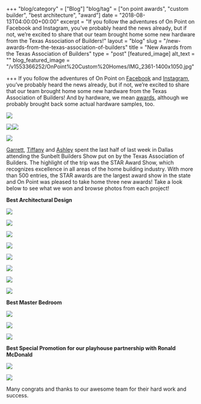 +++
"blog/category" = ["Blog"]
"blog/tag" = ["on point awards", "custom builder", "best architecture", "award"]
date = "2018-08-13T04:00:00+00:00"
excerpt = "If you follow the adventures of On Point on Facebook and Instagram, you’ve probably heard the news already, but if not, we’re excited to share that our team brought home some new hardware from the Texas Association of Builders!"
layout = "blog"
slug = "/new-awards-from-the-texas-association-of-builders"
title = "New Awards from the Texas Association of Builders"
type = "post"
[featured_image]
alt_text = ""
blog_featured_image = "/v1553366252/OnPoint%20Custom%20Homes/IMG_2361-1400x1050.jpg"

+++
If you follow the adventures of On Point on [Facebook](https://www.facebook.com/OnPointCustomHomes/?fref=ts) and [Instagram](https://www.instagram.com/onpointcustomhomes/), you’ve probably heard the news already, but if not, we’re excited to share that our team brought home some new hardware from the Texas Association of Builders! And by hardware, we mean [awards](https://onpointcustomhomes.com/about-us/recognition/), although we probably brought back some actual hardware samples, too.

![](https://res.cloudinary.com/onpointcustomhomes/image/upload/v1553366252/OnPoint%20Custom%20Homes/IMG_2361-1400x1050.jpg)

![](https://res.cloudinary.com/onpointcustomhomes/image/upload/v1553366253/OnPoint%20Custom%20Homes/40096945_10156594204299913_4069555390692458496_n-214x300.jpg)![](https://res.cloudinary.com/onpointcustomhomes/image/upload/v1553366254/OnPoint%20Custom%20Homes/39984924_10156594205784913_3536127152678240256_n-214x300.jpg)

![](https://res.cloudinary.com/onpointcustomhomes/image/upload/v1553366252/OnPoint%20Custom%20Homes/39962169_10156594205829913_2490846427681390592_o-300x214.jpg)

[Garrett](https://onpointcustomhomes.com/personnel/garrett-nance/), [Tiffany](https://onpointcustomhomes.com/personnel/tiffany-trask/) and [Ashley](https://onpointcustomhomes.com/personnel/ashley-tucker/) spent the last half of last week in Dallas attending the Sunbelt Builders Show put on by the Texas Association of Builders. The highlight of the trip was the STAR Award Show, which recognizes excellence in all areas of the home building industry. With more than 500 entries, the STAR awards are the largest award show in the state and On Point was pleased to take home three new awards! Take a look below to see what we won and browse photos from each project!

**Best Architectural Design**

![](https://res.cloudinary.com/onpointcustomhomes/image/upload/v1553366254/OnPoint%20Custom%20Homes/emomedia.net_edit.jpg)

![](https://res.cloudinary.com/onpointcustomhomes/image/upload/v1553366253/OnPoint%20Custom%20Homes/emomedia.net-40.jpg)

![](https://res.cloudinary.com/onpointcustomhomes/image/upload/v1553366253/OnPoint%20Custom%20Homes/emomedia.net-29.jpg)

![](https://res.cloudinary.com/onpointcustomhomes/image/upload/v1553366252/OnPoint%20Custom%20Homes/emomedia.net-39.jpg)

![](https://res.cloudinary.com/onpointcustomhomes/image/upload/v1553366261/OnPoint%20Custom%20Homes/emomedia.net-13-1.jpg)

![](https://res.cloudinary.com/onpointcustomhomes/image/upload/v1553366256/OnPoint%20Custom%20Homes/emomedia.net-20.jpg)

![](https://res.cloudinary.com/onpointcustomhomes/image/upload/v1553366255/OnPoint%20Custom%20Homes/emomedia.net-19.jpg)

![](https://res.cloudinary.com/onpointcustomhomes/image/upload/v1553366257/OnPoint%20Custom%20Homes/emomedia.net-10.jpg)

**Best Master Bedroom**

![](https://res.cloudinary.com/onpointcustomhomes/image/upload/v1553366255/OnPoint%20Custom%20Homes/emomedia.net-12.jpg)

![](https://res.cloudinary.com/onpointcustomhomes/image/upload/v1553366261/OnPoint%20Custom%20Homes/emomedia.net-13-1.jpg)

![](https://res.cloudinary.com/onpointcustomhomes/image/upload/v1553366256/OnPoint%20Custom%20Homes/emomedia.net-16.jpg)

**Best Special Promotion for our playhouse partnership with Ronald McDonald**

![](https://res.cloudinary.com/onpointcustomhomes/image/upload/v1553366256/OnPoint%20Custom%20Homes/IMG_1779-768x512.jpg)

![](https://res.cloudinary.com/onpointcustomhomes/image/upload/v1553366253/OnPoint%20Custom%20Homes/IMG_5247-e1495821597494-768x557.jpg)

Many congrats and thanks to our awesome team for their hard work and success.
